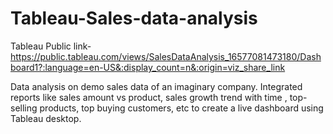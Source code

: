 # Tableau-Sales-data-analysis
Tableau Public link-https://public.tableau.com/views/SalesDataAnalysis_16577081473180/Dashboard1?:language=en-US&:display_count=n&:origin=viz_share_link

Data analysis on demo sales data of an imaginary company.
Integrated reports like sales amount vs product, sales growth trend with time
, top-selling products, top buying customers, etc to create a live dashboard using Tableau desktop.
